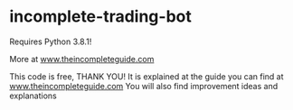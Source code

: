 # incomplete-trading-bot
 
 Requires Python 3.8.1!
 
 More at www.theincompleteguide.com

 This code is free, THANK YOU!
 It is explained at the guide you can find at www.theincompleteguide.com
 You will also find improvement ideas and explanations
